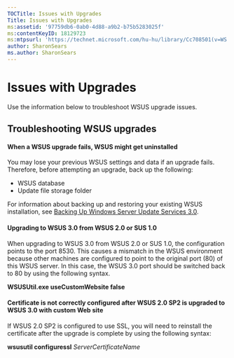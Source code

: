 ```yaml
---
TOCTitle: Issues with Upgrades
Title: Issues with Upgrades
ms:assetid: '97759db6-0ab0-4d88-a9b2-b75b5283025f'
ms:contentKeyID: 18129723
ms:mtpsurl: 'https://technet.microsoft.com/hu-hu/library/Cc708501(v=WS.10)'
author: SharonSears
ms.author: SharonSears
---
```


Issues with Upgrades
====================

Use the information below to troubleshoot WSUS upgrade issues.

Troubleshooting WSUS upgrades
-----------------------------

#### When a WSUS upgrade fails, WSUS might get uninstalled

You may lose your previous WSUS settings and data if an upgrade fails. Therefore, before attempting an upgrade, back up the following:

-   WSUS database
-   Update file storage folder

For information about backing up and restoring your existing WSUS installation, see [Backing Up Windows Server Update Services 3.0](https://technet.microsoft.com/0f0b7103-052e-481e-9efb-be7ab06fbd18).

#### Upgrading to WSUS 3.0 from WSUS 2.0 or SUS 1.0

When upgrading to WSUS 3.0 from WSUS 2.0 or SUS 1.0, the configuration points to the port 8530. This causes a mismatch in the WSUS environment because other machines are configured to point to the original port (80) of this WSUS server. In this case, the WSUS 3.0 port should be switched back to 80 by using the following syntax.

**WSUSUtil.exe useCustomWebsite false**

#### Certificate is not correctly configured after WSUS 2.0 SP2 is upgraded to WSUS 3.0 with custom Web site

If WSUS 2.0 SP2 is configured to use SSL, you will need to reinstall the certificate after the upgrade is complete by using the following syntax:

**wsusutil configuressl** *ServerCertificateName*
